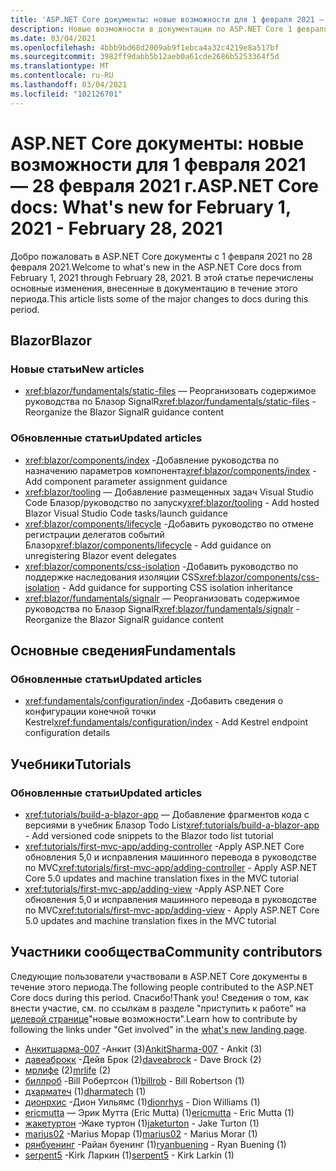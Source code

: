 ```yaml
---
title: 'ASP.NET Core документы: новые возможности для 1 февраля 2021 — 28 февраля 2021 г.'
description: Новые возможности в документации по ASP.NET Core 1 февраля 2021-28 февраля 2021.
ms.date: 03/04/2021
ms.openlocfilehash: 4bbb9bd68d2009ab9f1ebca4a32c4219e8a517bf
ms.sourcegitcommit: 3982ff9dabb5b12aeb0a61cde2686b5253364f5d
ms.translationtype: MT
ms.contentlocale: ru-RU
ms.lasthandoff: 03/04/2021
ms.locfileid: "102126701"
---
```

# <a name="aspnet-core-docs-whats-new-for-february-1-2021---february-28-2021"></a><span data-ttu-id="9a64c-103">ASP.NET Core документы: новые возможности для 1 февраля 2021 — 28 февраля 2021 г.</span><span class="sxs-lookup"><span data-stu-id="9a64c-103">ASP.NET Core docs: What's new for February 1, 2021 - February 28, 2021</span></span>

<span data-ttu-id="9a64c-104">Добро пожаловать в ASP.NET Core документы с 1 февраля 2021 по 28 февраля 2021.</span><span class="sxs-lookup"><span data-stu-id="9a64c-104">Welcome to what's new in the ASP.NET Core docs from February 1, 2021 through February 28, 2021.</span></span> <span data-ttu-id="9a64c-105">В этой статье перечислены основные изменения, внесенные в документацию в течение этого периода.</span><span class="sxs-lookup"><span data-stu-id="9a64c-105">This article lists some of the major changes to docs during this period.</span></span>

## <a name="blazor"></a><span data-ttu-id="9a64c-106">Blazor</span><span class="sxs-lookup"><span data-stu-id="9a64c-106">Blazor</span></span>

### <a name="new-articles"></a><span data-ttu-id="9a64c-107">Новые статьи</span><span class="sxs-lookup"><span data-stu-id="9a64c-107">New articles</span></span>

- <span data-ttu-id="9a64c-108"><xref:blazor/fundamentals/static-files> — Реорганизовать содержимое руководства по Блазор SignalR</span><span class="sxs-lookup"><span data-stu-id="9a64c-108"><xref:blazor/fundamentals/static-files> - Reorganize the Blazor SignalR guidance content</span></span>

### <a name="updated-articles"></a><span data-ttu-id="9a64c-109">Обновленные статьи</span><span class="sxs-lookup"><span data-stu-id="9a64c-109">Updated articles</span></span>

- <span data-ttu-id="9a64c-110"><xref:blazor/components/index> -Добавление руководства по назначению параметров компонента</span><span class="sxs-lookup"><span data-stu-id="9a64c-110"><xref:blazor/components/index> - Add component parameter assignment guidance</span></span>
- <span data-ttu-id="9a64c-111"><xref:blazor/tooling> — Добавление размещенных задач Visual Studio Code Блазор/руководство по запуску</span><span class="sxs-lookup"><span data-stu-id="9a64c-111"><xref:blazor/tooling> - Add hosted Blazor Visual Studio Code tasks/launch guidance</span></span>
- <span data-ttu-id="9a64c-112"><xref:blazor/components/lifecycle> -Добавить руководство по отмене регистрации делегатов событий Блазор</span><span class="sxs-lookup"><span data-stu-id="9a64c-112"><xref:blazor/components/lifecycle> - Add guidance on unregistering Blazor event delegates</span></span>
- <span data-ttu-id="9a64c-113"><xref:blazor/components/css-isolation> -Добавить руководство по поддержке наследования изоляции CSS</span><span class="sxs-lookup"><span data-stu-id="9a64c-113"><xref:blazor/components/css-isolation> - Add guidance for supporting CSS isolation inheritance</span></span>
- <span data-ttu-id="9a64c-114"><xref:blazor/fundamentals/signalr> — Реорганизовать содержимое руководства по Блазор SignalR</span><span class="sxs-lookup"><span data-stu-id="9a64c-114"><xref:blazor/fundamentals/signalr> - Reorganize the Blazor SignalR guidance content</span></span>

## <a name="fundamentals"></a><span data-ttu-id="9a64c-115">Основные сведения</span><span class="sxs-lookup"><span data-stu-id="9a64c-115">Fundamentals</span></span>

### <a name="updated-articles"></a><span data-ttu-id="9a64c-116">Обновленные статьи</span><span class="sxs-lookup"><span data-stu-id="9a64c-116">Updated articles</span></span>

- <span data-ttu-id="9a64c-117"><xref:fundamentals/configuration/index> -Добавить сведения о конфигурации конечной точки Kestrel</span><span class="sxs-lookup"><span data-stu-id="9a64c-117"><xref:fundamentals/configuration/index> - Add Kestrel endpoint configuration details</span></span>

## <a name="tutorials"></a><span data-ttu-id="9a64c-118">Учебники</span><span class="sxs-lookup"><span data-stu-id="9a64c-118">Tutorials</span></span>

### <a name="updated-articles"></a><span data-ttu-id="9a64c-119">Обновленные статьи</span><span class="sxs-lookup"><span data-stu-id="9a64c-119">Updated articles</span></span>

- <span data-ttu-id="9a64c-120"><xref:tutorials/build-a-blazor-app> — Добавление фрагментов кода с версиями в учебник Блазор Todo List</span><span class="sxs-lookup"><span data-stu-id="9a64c-120"><xref:tutorials/build-a-blazor-app> - Add versioned code snippets to the Blazor todo list tutorial</span></span>
- <span data-ttu-id="9a64c-121"><xref:tutorials/first-mvc-app/adding-controller> -Apply ASP.NET Core обновления 5,0 и исправления машинного перевода в руководстве по MVC</span><span class="sxs-lookup"><span data-stu-id="9a64c-121"><xref:tutorials/first-mvc-app/adding-controller> - Apply ASP.NET Core 5.0 updates and machine translation fixes in the MVC tutorial</span></span>
- <span data-ttu-id="9a64c-122"><xref:tutorials/first-mvc-app/adding-view> -Apply ASP.NET Core обновления 5,0 и исправления машинного перевода в руководстве по MVC</span><span class="sxs-lookup"><span data-stu-id="9a64c-122"><xref:tutorials/first-mvc-app/adding-view> - Apply ASP.NET Core 5.0 updates and machine translation fixes in the MVC tutorial</span></span>

## <a name="community-contributors"></a><span data-ttu-id="9a64c-123">Участники сообщества</span><span class="sxs-lookup"><span data-stu-id="9a64c-123">Community contributors</span></span>

<span data-ttu-id="9a64c-124">Следующие пользователи участвовали в ASP.NET Core документы в течение этого периода.</span><span class="sxs-lookup"><span data-stu-id="9a64c-124">The following people contributed to the ASP.NET Core docs during this period.</span></span> <span data-ttu-id="9a64c-125">Спасибо!</span><span class="sxs-lookup"><span data-stu-id="9a64c-125">Thank you!</span></span> <span data-ttu-id="9a64c-126">Сведения о том, как внести участие, см. по ссылкам в разделе "приступить к работе" на [целевой странице](index.yml)"новые возможности".</span><span class="sxs-lookup"><span data-stu-id="9a64c-126">Learn how to contribute by following the links under "Get involved" in the [what's new landing page](index.yml).</span></span>

- <span data-ttu-id="9a64c-127">[Анкитшарма-007](https://github.com/AnkitSharma-007) -Анкит (3)</span><span class="sxs-lookup"><span data-stu-id="9a64c-127">[AnkitSharma-007](https://github.com/AnkitSharma-007) - Ankit (3)</span></span>
- <span data-ttu-id="9a64c-128">[давеаброкк](https://github.com/daveabrock) -Дейв Брок (2)</span><span class="sxs-lookup"><span data-stu-id="9a64c-128">[daveabrock](https://github.com/daveabrock) - Dave Brock (2)</span></span>
- <span data-ttu-id="9a64c-129">[мрлифе](https://github.com/mrlife) (2)</span><span class="sxs-lookup"><span data-stu-id="9a64c-129">[mrlife](https://github.com/mrlife) (2)</span></span>
- <span data-ttu-id="9a64c-130">[биллроб](https://github.com/billrob) -Bill Робертсон (1)</span><span class="sxs-lookup"><span data-stu-id="9a64c-130">[billrob](https://github.com/billrob) - Bill Robertson (1)</span></span>
- <span data-ttu-id="9a64c-131">[дхарматеч](https://github.com/dharmatech) (1)</span><span class="sxs-lookup"><span data-stu-id="9a64c-131">[dharmatech](https://github.com/dharmatech) (1)</span></span>
- <span data-ttu-id="9a64c-132">[дионрхис](https://github.com/dionrhys) -Дион Уильямс (1)</span><span class="sxs-lookup"><span data-stu-id="9a64c-132">[dionrhys](https://github.com/dionrhys) - Dion Williams (1)</span></span>
- <span data-ttu-id="9a64c-133">[ericmutta](https://github.com/ericmutta) — Эрик Мутта (Eric Mutta) (1)</span><span class="sxs-lookup"><span data-stu-id="9a64c-133">[ericmutta](https://github.com/ericmutta) - Eric Mutta (1)</span></span>
- <span data-ttu-id="9a64c-134">[жакетуртон](https://github.com/jaketurton) -Жаке туртон (1)</span><span class="sxs-lookup"><span data-stu-id="9a64c-134">[jaketurton](https://github.com/jaketurton) - Jake Turton (1)</span></span>
- <span data-ttu-id="9a64c-135">[marius02](https://github.com/marius02) -Marius Морар (1)</span><span class="sxs-lookup"><span data-stu-id="9a64c-135">[marius02](https://github.com/marius02) - Marius Morar (1)</span></span>
- <span data-ttu-id="9a64c-136">[рянбуенинг](https://github.com/ryanbuening) -Райан буенинг (1)</span><span class="sxs-lookup"><span data-stu-id="9a64c-136">[ryanbuening](https://github.com/ryanbuening) - Ryan Buening (1)</span></span>
- <span data-ttu-id="9a64c-137">[serpent5](https://github.com/serpent5) -Kirk Ларкин (1)</span><span class="sxs-lookup"><span data-stu-id="9a64c-137">[serpent5](https://github.com/serpent5) - Kirk Larkin (1)</span></span>
